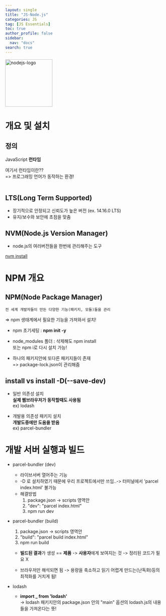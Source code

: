 ```yaml
---
layout: single
title: "JS-Node.js"
categories: JS
tag: [JS Essentials]
toc: true
author_profile: false
sidebar:
  nav: "docs"
search: true
---
```


<img src="../assets/images/nodejs-logo.png" width="150" alt="nodejs-logo"></img>

# 개요 및 설치

## 정의

JavaScript **런타임**

여기서 런타임이란??  
=> 프로그래밍 언어가 동작하는 환경!  
<br>

## LTS(Long Term Supported)

- 장기적으로 안정되고 신뢰도가 높은 버전 (ex. 14.16.0 LTS)
- 유지/보수와 보안에 초점을 맞춤
  <br>

## NVM(Node.js Version Manager)

- node.js의 여러버전들을 한번에 관리해주는 도구

[nvm install](https://github.com/nvm-sh/nvm)

# NPM 개요

## NPM(Node Package Manager)

```
전 세계 개발자들이 만든 다양한 기능(패키지, 모듈)들을 관리
```

=> npm 생태계에서 필요한 기능을 가져와서 설치!

- npm 초기세팅 : **npm init -y**

- node_modules 폴더 : 삭제해도 npm install <br> 또는 npm i로 다시 설치 가능!

- 하나의 패키지안에 또다른 패키지들이 존재 <br> => package-lock.json이 관리해줌

## install vs install -D(--save-dev)

- 일반 의존성 설치  
  **실제 웹브라우저가 동작할때도 사용됨**<br>
  ex) lodash

- 개발용 의존성 패키지 설치 <br>**개발도중에만 도움을 받음**<br> ex) parcel-bundler

# 개발 서버 실행과 빌드

- parcel-bundler (dev)

  - 라이브서버 열어주는 기능
  - -D 로 설치하였기 때문에 우리 프로젝트에서만 쓰임..-> 터미널에서 'parcel index.html' 불가능
  - 해결방법
    1. package.json -> scripts 영역안
    2. "dev": "parcel index.html"
    3. npm run dev

- parcel-bundler (build)

  1. package.json -> scripts 영역안
  2. "build": "parcel build index.html"
  3. npm run build<br>

  - **빌드된 결과**가 생성 == **제품** -> **사용자**에게 보여지는 것 -> 정리된 코드가 필요 X

  - 브라우저만 해석되면 됨 -> 용량을 축소하고 읽기 어렵게 만드는(난독화)등의 최적화를 거치게 됨!

- lodash
  - **import \_ from 'lodash'**  
    -> lodash 패키지안의 package.json 안의 "main" 옵션의 lodash.js의 내용들을 가져온다는 뜻!
